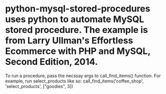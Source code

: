 # python-mysql-stored-procedures uses python to automate MySQL stored procedure. The example is from Larry Ullman's Effortless Ecommerce with PHP and MySQL, Second Edition, 2014.
To run a procedure, pass the necssay args to call_find_items() function. For example, run select_products like so: call_find_items('coffee_shop', 'select_products', ["goodies", 3])
 
